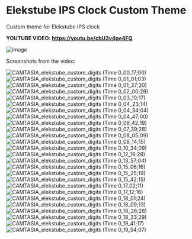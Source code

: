 # Elekstube IPS Clock Custom Theme
Custom theme for Elekstube IPS clock

**YOUTUBE VIDEO: https://youtu.be/cbU3y4pe4FQ**

![image](https://github.com/upiir/elekstube_ips_custom_theme/assets/117754156/58c52f18-3ce1-4793-b83d-40573f6645aa)



Screenshots from the video:

![CAMTASIA_elekstube_custom_digits (Time 0_00_17;00)](https://github.com/upiir/elekstube_ips_custom_theme/assets/117754156/e2be2aa2-4a3f-44f7-991d-2e3653816ce7)
![CAMTASIA_elekstube_custom_digits (Time 0_01_01;03)](https://github.com/upiir/elekstube_ips_custom_theme/assets/117754156/d5719f48-b190-4a1b-9a90-a4e47526c84b)
![CAMTASIA_elekstube_custom_digits (Time 0_01_27;20)](https://github.com/upiir/elekstube_ips_custom_theme/assets/117754156/ea96522b-0c48-4ef0-93cc-97b1d3f574d1)
![CAMTASIA_elekstube_custom_digits (Time 0_02_00;29)](https://github.com/upiir/elekstube_ips_custom_theme/assets/117754156/6f15df0b-2195-40b8-bee8-c1d0ccf94b0d)
![CAMTASIA_elekstube_custom_digits (Time 0_03_10;17)](https://github.com/upiir/elekstube_ips_custom_theme/assets/117754156/98025b60-7407-49d9-a8cf-c2eaede12c64)
![CAMTASIA_elekstube_custom_digits (Time 0_04_23;14)](https://github.com/upiir/elekstube_ips_custom_theme/assets/117754156/9530ad5d-e1ef-4e5e-bfb4-d6e48ba7b5cb)
![CAMTASIA_elekstube_custom_digits (Time 0_04_34;04)](https://github.com/upiir/elekstube_ips_custom_theme/assets/117754156/b09686ce-69f4-4b5e-9a1b-b21aea0c6791)
![CAMTASIA_elekstube_custom_digits (Time 0_04_47;00)](https://github.com/upiir/elekstube_ips_custom_theme/assets/117754156/92d2d2bb-7f79-4c56-9a17-d5905e9a2b19)
![CAMTASIA_elekstube_custom_digits (Time 0_06_42;19)](https://github.com/upiir/elekstube_ips_custom_theme/assets/117754156/9b581eee-ac78-46ca-a36c-6cf1cc228ad5)
![CAMTASIA_elekstube_custom_digits (Time 0_07_39;28)](https://github.com/upiir/elekstube_ips_custom_theme/assets/117754156/a1a92501-39a5-462b-a639-9e7fca145796)
![CAMTASIA_elekstube_custom_digits (Time 0_08_05;09)](https://github.com/upiir/elekstube_ips_custom_theme/assets/117754156/a2b820d8-7e9a-4f98-a9c9-5ecf48cb9a68)
![CAMTASIA_elekstube_custom_digits (Time 0_08_14;15)](https://github.com/upiir/elekstube_ips_custom_theme/assets/117754156/b9243617-e59a-42d4-b416-70bfcd0fdb22)
![CAMTASIA_elekstube_custom_digits (Time 0_10_34;09)](https://github.com/upiir/elekstube_ips_custom_theme/assets/117754156/7f3d321c-fa88-41eb-ab57-f0fe30b25eac)
![CAMTASIA_elekstube_custom_digits (Time 0_12_19;28)](https://github.com/upiir/elekstube_ips_custom_theme/assets/117754156/47f7b791-ed97-4c05-89bf-57aac548c240)
![CAMTASIA_elekstube_custom_digits (Time 0_13_57;04)](https://github.com/upiir/elekstube_ips_custom_theme/assets/117754156/4867c503-d65b-4e82-9dad-b4370af35581)
![CAMTASIA_elekstube_custom_digits (Time 0_15_06;16)](https://github.com/upiir/elekstube_ips_custom_theme/assets/117754156/4bb345c5-e51c-4f03-af67-cf164850934e)
![CAMTASIA_elekstube_custom_digits (Time 0_15_25;19)](https://github.com/upiir/elekstube_ips_custom_theme/assets/117754156/719af57e-86df-432b-954a-1cd338c74aff)
![CAMTASIA_elekstube_custom_digits (Time 0_15_42;15)](https://github.com/upiir/elekstube_ips_custom_theme/assets/117754156/b72d04c2-451a-4d30-9584-5d076d6ce572)
![CAMTASIA_elekstube_custom_digits (Time 0_17_02;11)](https://github.com/upiir/elekstube_ips_custom_theme/assets/117754156/83ac09cb-5521-4686-b213-e8c19028927b)
![CAMTASIA_elekstube_custom_digits (Time 0_17_12;16)](https://github.com/upiir/elekstube_ips_custom_theme/assets/117754156/7bfb9bd8-c483-4877-9737-dfde621bd1c2)
![CAMTASIA_elekstube_custom_digits (Time 0_18_01;24)](https://github.com/upiir/elekstube_ips_custom_theme/assets/117754156/1179a37e-c333-4183-b1de-992556e5c73f)
![CAMTASIA_elekstube_custom_digits (Time 0_18_09;13)](https://github.com/upiir/elekstube_ips_custom_theme/assets/117754156/dc1a5e6b-22f2-4064-b79b-6cf2dd79f88f)
![CAMTASIA_elekstube_custom_digits (Time 0_18_26;28)](https://github.com/upiir/elekstube_ips_custom_theme/assets/117754156/80cdf557-fc62-4e61-aebc-509accc40309)
![CAMTASIA_elekstube_custom_digits (Time 0_18_33;29)](https://github.com/upiir/elekstube_ips_custom_theme/assets/117754156/98b3c60a-a277-485e-92d6-c63ee9402c6c)
![CAMTASIA_elekstube_custom_digits (Time 0_19_41;17)](https://github.com/upiir/elekstube_ips_custom_theme/assets/117754156/32835721-6be9-4c70-a1d3-739a1bd164a5)
![CAMTASIA_elekstube_custom_digits (Time 0_19_54;07)](https://github.com/upiir/elekstube_ips_custom_theme/assets/117754156/b32cc755-cc42-4ecf-a9f7-5e83ce1cd688)
